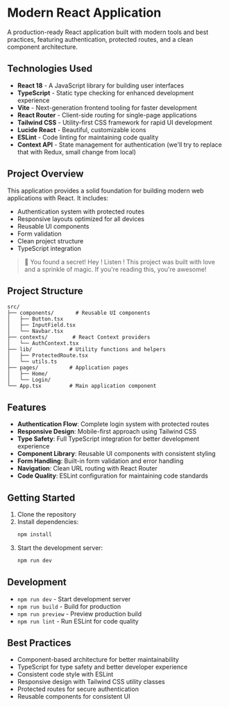# Modern React Application

A production-ready React application built with modern tools and best practices, featuring authentication, protected routes, and a clean component architecture.

## Technologies Used

- **React 18** - A JavaScript library for building user interfaces
- **TypeScript** - Static type checking for enhanced development experience
- **Vite** - Next-generation frontend tooling for faster development
- **React Router** - Client-side routing for single-page applications
- **Tailwind CSS** - Utility-first CSS framework for rapid UI development
- **Lucide React** - Beautiful, customizable icons
- **ESLint** - Code linting for maintaining code quality
- **Context API** - State management for authentication (we'll try to replace that with Redux, small change from local)

## Project Overview

This application provides a solid foundation for building modern web applications with React. It includes:

- Authentication system with protected routes
- Responsive layouts optimized for all devices
- Reusable UI components
- Form validation
- Clean project structure
- TypeScript integration

> 🐰 You found a secret! Hey ! Listen ! This project was built with love and a sprinkle of magic. If you're reading this, you're awesome!

## Project Structure

```
src/
├── components/       # Reusable UI components
│   ├── Button.tsx
│   ├── InputField.tsx
│   └── Navbar.tsx
├── contexts/        # React Context providers
│   └── AuthContext.tsx
├── lib/            # Utility functions and helpers
│   ├── ProtectedRoute.tsx
│   └── utils.ts
├── pages/          # Application pages
│   ├── Home/
│   └── Login/
└── App.tsx         # Main application component
```

## Features

- **Authentication Flow**: Complete login system with protected routes
- **Responsive Design**: Mobile-first approach using Tailwind CSS
- **Type Safety**: Full TypeScript integration for better development experience
- **Component Library**: Reusable UI components with consistent styling
- **Form Handling**: Built-in form validation and error handling
- **Navigation**: Clean URL routing with React Router
- **Code Quality**: ESLint configuration for maintaining code standards

## Getting Started

1. Clone the repository
2. Install dependencies:
   ```bash
   npm install
   ```
3. Start the development server:
   ```bash
   npm run dev
   ```

## Development

- `npm run dev` - Start development server
- `npm run build` - Build for production
- `npm run preview` - Preview production build
- `npm run lint` - Run ESLint for code quality

## Best Practices

- Component-based architecture for better maintainability
- TypeScript for type safety and better developer experience
- Consistent code style with ESLint
- Responsive design with Tailwind CSS utility classes
- Protected routes for secure authentication
- Reusable components for consistent UI
